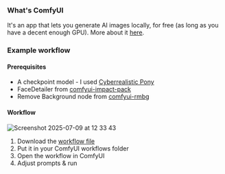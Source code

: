 ### What's ComfyUI

It's an app that lets you generate AI images locally, for free (as long as you have a decent enough GPU). More about it [here](https://www.comfy.org/).

### Example workflow

#### Prerequisites
* A checkpoint model - I used [Cyberrealistic Pony](https://civitai.com/models/443821/cyberrealistic-pony)
* FaceDetailer from [comfyui-impact-pack](https://github.com/ltdrdata/ComfyUI-Impact-Pack)
* Remove Background node from [comfyui-rmbg](https://github.com/1038lab/ComfyUI-RMBG)

#### Workflow

![Screenshot 2025-07-09 at 12 33 43](https://github.com/user-attachments/assets/43eeadcc-769c-4e68-aab1-f03ad5cfd4c4)

1. Download the [workflow file](/imaginarium-character.json)
2. Put it in your ComfyUI workflows folder
3. Open the workflow in ComfyUI
4. Adjust prompts & run
